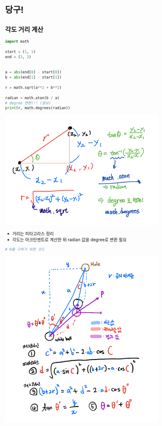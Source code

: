 # 당구!



## 각도 거리 계산

```python
import math

start = (1, 1)
end = (2, 2)


a = abs(end[0] - start[0])
b = abs(end[1] - start[1])

r = math.sqrt(a**2 + b**2)

radian = math.atan(b / a)
# degree 변환!!! (중요)
print(r, math.degrees(radian))
```

![ball](billiards.assets/ball.png)

- 거리는 피타고라스 정리
- 각도는 아크탄젠트로 계산한 뒤 radian 값을 degree로 변환 필요



```python
# θ를 구하기 위한 코드
```

![image-20220304222926500](billiards.assets/image-20220304222926500.png)